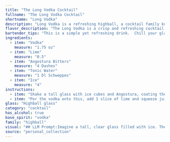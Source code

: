 ```yaml
---
title: "The Long Vodka Cocktail"
fullname: "The Long Vodka Cocktail"
shortname: "Long Vodka"
description: "Long Vodka is a refreshing highball, a cocktail family known for their tall, mixed-drink format. Its origins are likely modern, a twist on the classic Gin and Tonic, using vodka's clean taste and the citrusy bite of lime. "
flavor_description: "The Long Vodka is a crisp and refreshing cocktail. The vodka provides a clean, neutral base, while the lime adds a bright, tart citrus note. Angostura bitters contribute a subtle, aromatic complexity, balancing the sweetness of the tonic water. The ice chills the drink to perfection, creating a smooth and invigorating experience. Overall, it's a light and easy-drinking cocktail perfect for any occasion. "
bartender_tips: "This is a simple yet refreshing drink.  Chill your glass beforehand, the lime juice should be freshly squeezed, and use good quality tonic water.  A dash of Angostura is key, so don't be shy! Gently stir the vodka, lime, and bitters before topping with tonic water.  Garnish with a lime wedge.  Enjoy! "
ingredients:
  - item: "Vodka"
    measure: "1.75 oz"
  - item: "Lime"
    measure: "0.5"
  - item: "Angostura Bitters"
    measure: "4 Dashes"
  - item: "Tonic Water"
    measure: "1 Dl Schweppes"
  - item: "Ice"
    measure: "4"
instructions:
  - item: "Shake a tall glass with ice cubes and Angostura, coating the inside of the glass."
  - item: "Por the vodka onto this, add 1 slice of lime and squeeze juice out of remainder, mix with tonic, stir and voila you have a Long Vodka."
glass: "Highball glass"
category: "cocktail"
has_alcohol: true
base_spirit: "vodka"
family: "highball"
visual: "## LLM Prompt:Imagine a tall, clear glass filled with ice. The glass is brimming with a refreshing, pale-yellow liquid, shimmering with tiny bubbles. A thin sliver of lime wedges rests on the rim, adding a touch of vibrant green.  A single dash of Angostura Bitters paints a thin, dark line on the surface of the drink, creating a visual contrast against the clear tonic water.  The entire scene exudes a crisp, cool, and invigorating aura.  What would you call this drink? "
source: "personal_collection"
---
```


